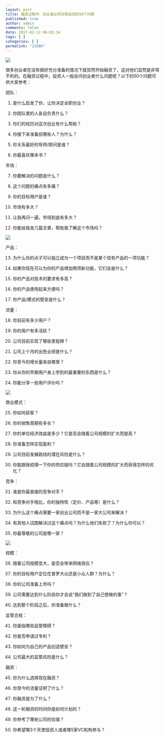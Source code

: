 ```yaml
---
layout: post
title: 融资过程中，创业者必须对答如流的50个问题
published: true
author: admin
comments: false
date: 2017-02-12 06:02:14
tags: [ ]
categories: [ ]
permalink: "11566"
---
```

![][1]

很多创业者在没有做好充分准备的情况下就贸然开始融资了，这对他们显然是非常不利的。在融资过程中，投资人一般会问创业者什么问题呢？以下的50个问题可供大家参考：

团队：

1. 是什么启发了你，让你决定全职创业？

2. 你团队里的人各自负责什么？

3. 你们的经历对这次创业有什么帮助？

4. 你接下来准备招哪些人？为什么？

5. 你关系最好的导师/顾问是谁？

6. 你最喜欢哪本书？

市场：

7. 你要解决的问题是什么？

8. 这个问题的痛点有多痛？

9. 你的目标用户是谁？

10. 市场有多大？

11. 让我再问一遍，市场到底有多大？

12. 你能给我发几篇文章，帮助我了解这个市场吗？

![][2]

产品：

13. 为什么你的点子可以独立成为一个项目而不是某个现有产品的一项功能？

14. 如果你现在可以为你的产品增加两项新功能，它们会是什么？

15. 你的产品对技术的要求有多高？

16. 你的产品使用起来方便吗？

17. 你产品/模式的壁垒是什么？

流量：

18. 你目前有多少用户？

19. 你的用户有多活跃？

20. 公司目前实现了哪些里程碑？

21. 公司上个月的出色业绩是什么？

22. 你至今的增长量来自哪里？

23. 你从你的早期用户身上学到的最重要的东西是什么？

24. 你能分享一些用户评价吗？

![][3]

商业模式：

25. 你如何获客？

26. 你的销售周期有多长？

27. 你的单位经济效益是多少？它是否会随着公司规模的扩大而提高？

28. 你准备怎样实现盈利？

29. 公司目前发展路线的潜在风险是什么？

30. 你能跟我梳理一下你的供应链吗？它会随着公司规模的扩大而获得怎样的优化？

竞争：

31. 谁是你最直接的竞争对手？

32. 和竞争对手相比，你的独特性（定价、产品等）是什么？

33. 为什么这个痛点需要一家创业公司而不是一家大公司来解决？

34. 有其他人试图解决过这个痛点吗？为什么他们失败了？为什么你可以？

35. 你最尊敬的公司是哪一家？

![][4]

规模：

36. 随着公司规模变大，是否会带来网络效应？

37. 你的目标用户定位在普罗大众还是小众人群？为什么？

38. 你的公司准备上市吗？

39. 公司需要达到什么阶段你才会说“我们做到了自己想做的事”？

40. 达到那个阶段之后，你准备做什么？

监管合规：

41. 你面临哪些监管障碍？

42. 你是否申请过专利？

43. 你如何为自己的产品创造壁垒？

44. 公司最大的监管风险是什么？

融资：

45. 你为什么选择现在融资？

46. 你至今的流量证明了什么？

47. 你融资是为了什么？

48. 这一轮融资的时间你是如何计划的？

49. 你参考了哪些公司的估值？

50. 你希望哪3个天使投资人或者哪5家VC机构参与？

 [1]: http://yongz.com/yz/wp-content/uploads/2017/02/6ccf7d67f29327bacb216cbf9ab035c0.jpg
 [2]: http://yongz.com/yz/wp-content/uploads/2017/02/a4439df4839159cca13765174c4e524a.jpg
 [3]: http://yongz.com/yz/wp-content/uploads/2017/02/d17dfad88ab30a7cf87e4ff651447cd7.jpg
 [4]: http://yongz.com/yz/wp-content/uploads/2017/02/dfd9bcc0b4caa81a186e9074216ca7f0.jpg